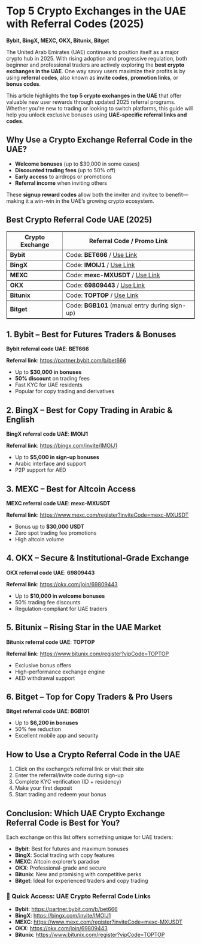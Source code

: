 <h1>Top 5 Crypto Exchanges in the UAE with Referral Codes (2025)</h1>
<p><strong>Bybit, BingX, MEXC, OKX, Bitunix, Bitget</strong></p>
<p>The United Arab Emirates (UAE) continues to position itself as a major crypto hub in 2025. With rising adoption and progressive regulation, both beginner and professional traders are actively exploring the <strong>best crypto exchanges in the UAE</strong>. One way savvy users maximize their profits is by using <strong>referral codes</strong>, also known as <strong>invite codes</strong>, <strong>promotion links</strong>, or <strong>bonus codes</strong>.</p>
<p>This article highlights the <strong>top 5 crypto exchanges in the UAE</strong> that offer valuable new user rewards through updated 2025 referral programs. Whether you're new to trading or looking to switch platforms, this guide will help you unlock exclusive bonuses using <strong>UAE-specific referral links and codes</strong>.</p>
<h2>Why Use a Crypto Exchange Referral Code in the UAE?</h2>
<ul><li><strong>Welcome bonuses</strong> (up to $30,000 in some cases)</li><li><strong>Discounted trading fees</strong> (up to 50% off)</li><li><strong>Early access</strong> to airdrops or promotions</li><li><strong>Referral income</strong> when inviting others</li></ul>
<p>These <strong>signup reward codes</strong> allow both the inviter and invitee to benefit—making it a win-win in the UAE’s growing crypto ecosystem.</p>
<h2>Best Crypto Referral Code UAE (2025)</h2>
<table border="1" cellpadding="10">
<thead><tr><th>Crypto Exchange</th><th>Referral Code / Promo Link</th></tr></thead>
<tbody>
<tr><td><strong>Bybit</strong></td><td>Code: <strong>BET666</strong> / <a href="https://partner.bybit.com/b/bet666" target="_blank">Use Link</a></td></tr>
<tr><td><strong>BingX</strong></td><td>Code: <strong>IMOIJ1</strong> / <a href="https://bingx.com/invite/IMOIJ1" target="_blank">Use Link</a></td></tr>
<tr><td><strong>MEXC</strong></td><td>Code: <strong>mexc-MXUSDT</strong> / <a href="https://www.mexc.com/register?inviteCode=mexc-MXUSDT" target="_blank">Use Link</a></td></tr>
<tr><td><strong>OKX</strong></td><td>Code: <strong>69809443</strong> / <a href="https://okx.com/join/69809443" target="_blank">Use Link</a></td></tr>
<tr><td><strong>Bitunix</strong></td><td>Code: <strong>TOPTOP</strong> / <a href="https://www.bitunix.com/register?vipCode=TOPTOP" target="_blank">Use Link</a></td></tr>
<tr><td><strong>Bitget</strong></td><td>Code: <strong>BGB101</strong> (manual entry during sign-up)</td></tr>
</tbody>
</table>
<h2>1. Bybit – Best for Futures Traders & Bonuses</h2>
<p><strong>Bybit referral code UAE</strong>: <strong>BET666</strong></p>
<p><strong>Referral link</strong>: <a href="https://partner.bybit.com/b/bet666" target="_blank">https://partner.bybit.com/b/bet666</a></p>
<ul><li>Up to <strong>$30,000 in bonuses</strong></li><li><strong>50% discount</strong> on trading fees</li><li>Fast KYC for UAE residents</li><li>Popular for copy trading and derivatives</li></ul>
<h2>2. BingX – Best for Copy Trading in Arabic & English</h2>
<p><strong>BingX referral code UAE</strong>: <strong>IMOIJ1</strong></p>
<p><strong>Referral link</strong>: <a href="https://bingx.com/invite/IMOIJ1" target="_blank">https://bingx.com/invite/IMOIJ1</a></p>
<ul><li>Up to <strong>$5,000 in sign-up bonuses</strong></li><li>Arabic interface and support</li><li>P2P support for AED</li></ul>
<h2>3. MEXC – Best for Altcoin Access</h2>
<p><strong>MEXC referral code UAE</strong>: <strong>mexc-MXUSDT</strong></p>
<p><strong>Referral link</strong>: <a href="https://www.mexc.com/register?inviteCode=mexc-MXUSDT" target="_blank">https://www.mexc.com/register?inviteCode=mexc-MXUSDT</a></p>
<ul><li>Bonus up to <strong>$30,000 USDT</strong></li><li>Zero spot trading fee promotions</li><li>High altcoin volume</li></ul>
<h2>4. OKX – Secure & Institutional-Grade Exchange</h2>
<p><strong>OKX referral code UAE</strong>: <strong>69809443</strong></p>
<p><strong>Referral link</strong>: <a href="https://okx.com/join/69809443" target="_blank">https://okx.com/join/69809443</a></p>
<ul><li>Up to <strong>$10,000 in welcome bonuses</strong></li><li>50% trading fee discounts</li><li>Regulation-compliant for UAE traders</li></ul>
<h2>5. Bitunix – Rising Star in the UAE Market</h2>
<p><strong>Bitunix referral code UAE</strong>: <strong>TOPTOP</strong></p>
<p><strong>Referral link</strong>: <a href="https://www.bitunix.com/register?vipCode=TOPTOP" target="_blank">https://www.bitunix.com/register?vipCode=TOPTOP</a></p>
<ul><li>Exclusive bonus offers</li><li>High-performance exchange engine</li><li>AED withdrawal support</li></ul>
<h2>6. Bitget – Top for Copy Traders & Pro Users</h2>
<p><strong>Bitget referral code UAE</strong>: <strong>BGB101</strong></p>
<ul><li>Up to <strong>$6,200 in bonuses</strong></li><li>50% fee reduction</li><li>Excellent mobile app and security</li></ul>
<h2>How to Use a Crypto Referral Code in the UAE</h2>
<ol><li>Click on the exchange’s referral link or visit their site</li><li>Enter the referral/invite code during sign-up</li><li>Complete KYC verification (ID + residency)</li><li>Make your first deposit</li><li>Start trading and redeem your bonus</li></ol>
<h2>Conclusion: Which UAE Crypto Exchange Referral Code is Best for You?</h2>
<p>Each exchange on this list offers something unique for UAE traders:</p>
<ul><li><strong>Bybit</strong>: Best for futures and maximum bonuses</li><li><strong>BingX</strong>: Social trading with copy features</li><li><strong>MEXC</strong>: Altcoin explorer’s paradise</li><li><strong>OKX</strong>: Professional-grade and secure</li><li><strong>Bitunix</strong>: New and promising with competitive perks</li><li><strong>Bitget</strong>: Ideal for experienced traders and copy trading</li></ul>
<h3>🔗 Quick Access: UAE Crypto Referral Code Links</h3>
<ul>
<li><strong>Bybit</strong>: <a href="https://partner.bybit.com/b/bet666" target="_blank">https://partner.bybit.com/b/bet666</a></li>
<li><strong>BingX</strong>: <a href="https://bingx.com/invite/IMOIJ1" target="_blank">https://bingx.com/invite/IMOIJ1</a></li>
<li><strong>MEXC</strong>: <a href="https://www.mexc.com/register?inviteCode=mexc-MXUSDT" target="_blank">https://www.mexc.com/register?inviteCode=mexc-MXUSDT</a></li>
<li><strong>OKX</strong>: <a href="https://okx.com/join/69809443" target="_blank">https://okx.com/join/69809443</a></li>
<li><strong>Bitunix</strong>: <a href="https://www.bitunix.com/register?vipCode=TOPTOP" target="_blank">https://www.bitunix.com/register?vipCode=TOPTOP</a></li>
</ul>
</body>
</html>

